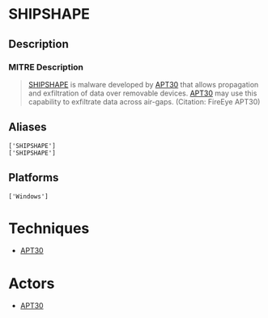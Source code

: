 
# SHIPSHAPE

## Description

### MITRE Description

> [SHIPSHAPE](https://attack.mitre.org/software/S0028) is malware developed by [APT30](https://attack.mitre.org/groups/G0013) that allows propagation and exfiltration of data over removable devices. [APT30](https://attack.mitre.org/groups/G0013) may use this capability to exfiltrate data across air-gaps. (Citation: FireEye APT30)

## Aliases

```
['SHIPSHAPE']
['SHIPSHAPE']
```

## Platforms

```
['Windows']
```

# Techniques


* [APT30](../techniques/APT30.md)


# Actors


* [APT30](../actors/APT30.md)

